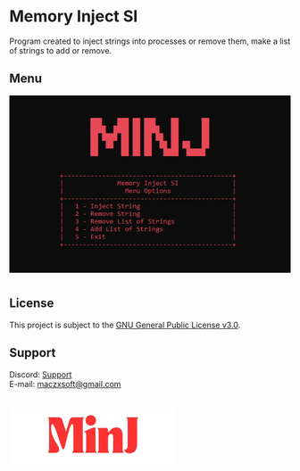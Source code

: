 # Memory Inject SI

Program created to inject strings into processes or remove them, make a list of strings to add or remove.

## Menu

![App Screenshot](https://github.com/kahzgbb/Minj/blob/main/print.png?raw=true)

#

## License
This project is subject to the [GNU General Public License v3.0](LICENSE). 

## Support
Discord: [Support](https://discord.gg/ZkpFeA8T6a)
<br>
E-mail: maczxsoft@gmail.com
<br>
<br>
<br>
![](https://github.com/kahzgbb/Minj/raw/refs/heads/main/minjlogo)
